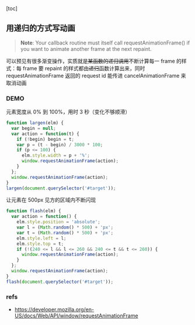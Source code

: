 [toc]
## 用递归的方式写动画
> <b>Note</b>: Your callback routine must itself call requestAnimationFrame() if you want to animate another frame at the next repaint.

可以预见有很多渐变操作，实质就是~~某函数的递归调用~~不断计算每一 frame 的样式：每 frame 要 repaint 的样式都由~~递归~~函数计算出来，同时 requestAnimationFrame 返回的 request id 能传进 cancelAnimationFrame 来取消动画  
### DEMO
元素宽度从 0% 到 100%，用时 3 秒（变化不够顺滑）  
```javascript
function largen(elm) {
  var begin = null;
  var action = function(t) {
    if (!begin) begin = t;
    var p = (t - begin) / 3000 * 100;
    if (p <= 100) {
      elm.style.width = p + '%';
      window.requestAnimationFrame(action);
    }
  };
  window.requestAnimationFrame(action);
}
largen(document.querySelector('#target'));
```

让元素在 500px 见方的区域内不断闪现  
```javascript
function flash(elm) {
  var action = function() {
    elm.style.position = 'absolute';
    var l = (Math.random() * 500) + 'px';
    var t = (Math.random() * 500) + 'px';
    elm.style.left = l;
    elm.style.top = t;
    if (!(240 <= l && l <= 260 && 240 <= t && t <= 260)) {
      window.requestAnimationFrame(action);
    }
  };
  window.requestAnimationFrame(action);
}
flash(document.querySelector('#target'));
```

### refs
- https://developer.mozilla.org/en-US/docs/Web/API/window/requestAnimationFrame
